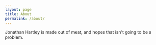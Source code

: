 ```yaml
---
layout: page
title: About
permalink: /about/
---
```


Jonathan Hartley is made out of meat, and hopes that isn't going to be a problem.
